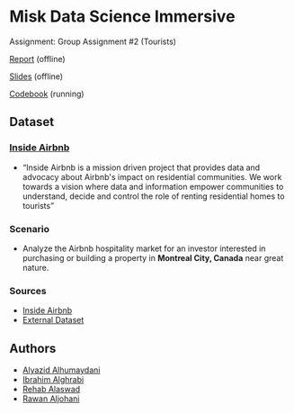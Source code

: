 # **Misk Data Science Immersive**
Assignment: Group Assignment #2 (Tourists)

[Report]() (offline)

[Slides]() (offline)

[Codebook](./src/Codebook.ipynb) (running)

## **Dataset**

### [**Inside Airbnb**](insideairbnb.com)
- “Inside Airbnb is a mission driven project that provides data and advocacy about Airbnb's impact on residential communities. We work towards a vision where data and information empower communities to understand, decide and control the role of renting residential homes to tourists”

### Scenario

- Analyze the Airbnb hospitality market for an investor interested in purchasing or building a property in **Montreal City, Canada** near great nature.

### Sources

- [Inside Airbnb](http://insideairbnb.com/montreal)
- [External Dataset](https://open.canada.ca/data/en/dataset/763fe3b8-cdc3-4b8a-bbbd-a0a9bc587c56)

## Authors

- [Alyazid Alhumaydani](https://github.com/alyazidView)
- [Ibrahim Alghrabi](https://github.com/ibrahim-g7)
- [Rehab Alaswad](https://github.com/rehabalaswad)
- [Rawan Aljohani](https://github.com/rawanjuhani)


